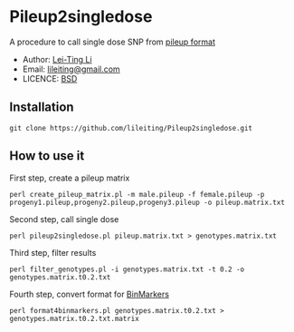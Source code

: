 # Pileup2singledose
A procedure to call single dose SNP from [pileup format](http://samtools.sourceforge.net/pileup.shtml)

* Author: [Lei-Ting Li](https://github.com/lileiting)
* Email: lileiting@gmail.com
* LICENCE: [BSD](http://opensource.org/licenses/bsd-license.php)


Installation
------

    git clone https://github.com/lileiting/Pileup2singledose.git

How to use it
------

First step, create a pileup matrix

    perl create_pileup_matrix.pl -m male.pileup -f female.pileup -p progeny1.pileup,progeny2.pileup,progeny3.pileup -o pileup.matrix.txt

Second step, call single dose

    perl pileup2singledose.pl pileup.matrix.txt > genotypes.matrix.txt

Third step, filter results

    perl filter_genotypes.pl -i genotypes.matrix.txt -t 0.2 -o genotypes.matrix.t0.2.txt

Fourth step, convert format for [BinMarkers](https://github.com/lileiting/BinMarkers)

    perl format4binmarkers.pl genotypes.matrix.t0.2.txt > genotypes.matrix.t0.2.txt.matrix
